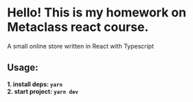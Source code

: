 # Hello! This is my homework on Metaclass react course.

A small online store written in React with Typescript

## Usage:

**1. install deps: `yarn`** \
**2. start project: `yarn dev`**

<!--
  1. Вынес логику роутинга в config/Routes. Хочу получить обратную связь по моей реализации роутинга. Можно ли где-то, что-то улучшить?
  2. Убрал из App все, кроме одной строчки с импортом стилей. Мне кажется, что в данном случае будет излишне создание доп обёрток и(или) вложенности в DOM-дереве. По сути это просто подключение стилей, которые применятся ко всему App. Хочу понять, насколько моё текущее решение уместно.
  3. Вопрос по пагинации: у platzi есть query параметры для пагинации. (offset - с какой позиции начать, limit - количество). Но при этом запрос такого формата не даёт информации об общем количестве товаров. Я вижу три варианта решения:
    3.1 Динамически подгружать новые товары, но можно столкнуться с тем, что зайдём за границы списка и получим на очередной странице пустой массив с товарами.
    3.2 Делать один запрос на полный список товаров и фильтровать/обрабатывать его, для нужного количества.
    3.3 Делать два запроса, из первого узнать только общее количество запросов, второй будет подгружать новые товары (в таком случае не выйдем за границы).
  4. Никогда ранее не работал с mobx, поэтому в целом попрошу больше внимания уделить на мою реализацию сторов в проекте, дать советы и поправки
  5. Пройтись по компонентам и дать поправки/советы, где что можно оптимизировать, например используя useMemo, UseCallback или создать свой хук или переделать что-то, в общем улучшить.
  6. В компоненте pagination, попытался написать Дженерик, для data, который будет принимать в себя Array<T>. При использовании в типизации компонента, не нашёл решений кроме как PaginationProps<any>, т.к я хочу чтобы у меня pagination принимала массив любых данных (цифры, строки, объекты). Можно ли тут что-то улучшить?
